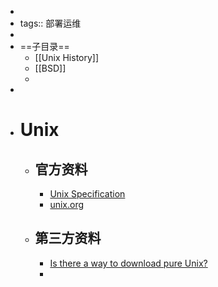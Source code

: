 -
- tags:: 部署运维
-
- ==子目录==
	- [[Unix History]]
	- [[BSD]]
	-
-
- # Unix
	- ## 官方资料
		- [Unix Specification](https://pubs.opengroup.org/onlinepubs/9699919799/toc.htm)
		- [unix.org](https://unix.org/)
	- ## 第三方资料
		- [Is there a way to download pure Unix?](https://unix.stackexchange.com/questions/33750/is-there-a-way-to-download-pure-unix)
		-